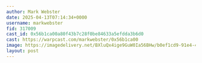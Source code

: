```yaml
---
author: Mark Webster
date: 2025-04-13T07:14:34+0000
username: markwebster
fid: 317009
cast_id: 0x56b1ca00a80f43b7c28f0be84633a5efdda3b6d0
cast: https://warpcast.com/markwebster/0x56b1ca00
image: https://imagedelivery.net/BXluQx4ige9GuW0Ia56BHw/b0ef1cd9-91e4-4511-c75a-2db0a07b2f00/original
layout: post
---
```

  

<img src='https://imagedelivery.net/BXluQx4ige9GuW0Ia56BHw/b0ef1cd9-91e4-4511-c75a-2db0a07b2f00/original' alt='' referrerpolicy='no-referrer'/>